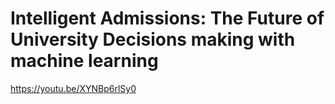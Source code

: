 # Intelligent Admissions: The Future of University Decisions making with machine learning 


https://youtu.be/XYNBp6rlSy0
